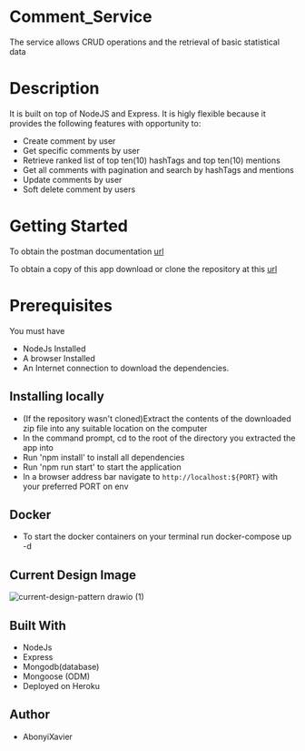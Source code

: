 # Comment_Service
The service allows CRUD operations and the retrieval of basic statistical data
# Description
 It is built on top of NodeJS and Express. It is higly flexible because it provides the following features with opportunity to:

- Create comment by user
- Get specific comments by user
- Retrieve ranked list of top ten(10) hashTags and top ten(10) mentions
- Get all comments with pagination and search by hashTags and mentions
- Update comments by user
- Soft delete comment by users

# Getting Started
To obtain the postman documentation [url](https://documenter.getpostman.com/view/7775892/UzQvsjmM)

To obtain a copy of this app download or clone the repository at this [url](https://github.com/AbonyiXavier/Comment_Service)

# Prerequisites

You must have

- NodeJs Installed
- A browser Installed
- An Internet connection to download the dependencies.

## Installing locally

- (If the repository wasn't cloned)Extract the contents of the downloaded zip file into any suitable location on the computer
- In the command prompt, cd to the root of the directory you extracted the app into
- Run 'npm install' to install all dependencies
- Run 'npm run start' to start the application
- In a browser address bar navigate to `http://localhost:${PORT}` with your preferred PORT on env

## Docker
 - To start the docker containers on your terminal run docker-compose up -d
## Current Design Image

![current-design-pattern drawio (1)](https://user-images.githubusercontent.com/49367987/179438672-7e2cf801-98cd-4ec5-b456-c996191fcc45.png)

## Built With

- NodeJs
- Express
- Mongodb(database)
- Mongoose (ODM)
- Deployed on Heroku

## Author

- AbonyiXavier
